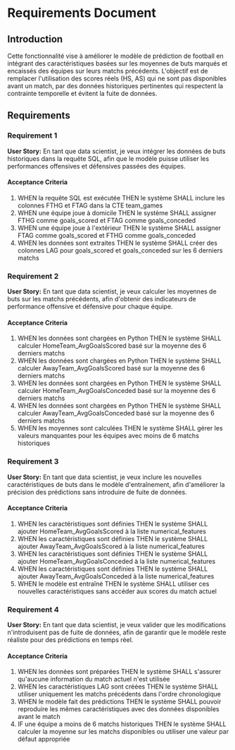 # Requirements Document

## Introduction

Cette fonctionnalité vise à améliorer le modèle de prédiction de football en intégrant des caractéristiques basées sur les moyennes de buts marqués et encaissés des équipes sur leurs matchs précédents. L'objectif est de remplacer l'utilisation des scores réels (HS, AS) qui ne sont pas disponibles avant un match, par des données historiques pertinentes qui respectent la contrainte temporelle et évitent la fuite de données.

## Requirements

### Requirement 1

**User Story:** En tant que data scientist, je veux intégrer les données de buts historiques dans la requête SQL, afin que le modèle puisse utiliser les performances offensives et défensives passées des équipes.

#### Acceptance Criteria

1. WHEN la requête SQL est exécutée THEN le système SHALL inclure les colonnes FTHG et FTAG dans la CTE team_games
2. WHEN une équipe joue à domicile THEN le système SHALL assigner FTHG comme goals_scored et FTAG comme goals_conceded
3. WHEN une équipe joue à l'extérieur THEN le système SHALL assigner FTAG comme goals_scored et FTHG comme goals_conceded
4. WHEN les données sont extraites THEN le système SHALL créer des colonnes LAG pour goals_scored et goals_conceded sur les 6 derniers matchs

### Requirement 2

**User Story:** En tant que data scientist, je veux calculer les moyennes de buts sur les matchs précédents, afin d'obtenir des indicateurs de performance offensive et défensive pour chaque équipe.

#### Acceptance Criteria

1. WHEN les données sont chargées en Python THEN le système SHALL calculer HomeTeam_AvgGoalsScored basé sur la moyenne des 6 derniers matchs
2. WHEN les données sont chargées en Python THEN le système SHALL calculer AwayTeam_AvgGoalsScored basé sur la moyenne des 6 derniers matchs
3. WHEN les données sont chargées en Python THEN le système SHALL calculer HomeTeam_AvgGoalsConceded basé sur la moyenne des 6 derniers matchs
4. WHEN les données sont chargées en Python THEN le système SHALL calculer AwayTeam_AvgGoalsConceded basé sur la moyenne des 6 derniers matchs
5. WHEN les moyennes sont calculées THEN le système SHALL gérer les valeurs manquantes pour les équipes avec moins de 6 matchs historiques

### Requirement 3

**User Story:** En tant que data scientist, je veux inclure les nouvelles caractéristiques de buts dans le modèle d'entraînement, afin d'améliorer la précision des prédictions sans introduire de fuite de données.

#### Acceptance Criteria

1. WHEN les caractéristiques sont définies THEN le système SHALL ajouter HomeTeam_AvgGoalsScored à la liste numerical_features
2. WHEN les caractéristiques sont définies THEN le système SHALL ajouter AwayTeam_AvgGoalsScored à la liste numerical_features
3. WHEN les caractéristiques sont définies THEN le système SHALL ajouter HomeTeam_AvgGoalsConceded à la liste numerical_features
4. WHEN les caractéristiques sont définies THEN le système SHALL ajouter AwayTeam_AvgGoalsConceded à la liste numerical_features
5. WHEN le modèle est entraîné THEN le système SHALL utiliser ces nouvelles caractéristiques sans accéder aux scores du match actuel

### Requirement 4

**User Story:** En tant que data scientist, je veux valider que les modifications n'introduisent pas de fuite de données, afin de garantir que le modèle reste réaliste pour des prédictions en temps réel.

#### Acceptance Criteria

1. WHEN les données sont préparées THEN le système SHALL s'assurer qu'aucune information du match actuel n'est utilisée
2. WHEN les caractéristiques LAG sont créées THEN le système SHALL utiliser uniquement les matchs précédents dans l'ordre chronologique
3. WHEN le modèle fait des prédictions THEN le système SHALL pouvoir reproduire les mêmes caractéristiques avec des données disponibles avant le match
4. IF une équipe a moins de 6 matchs historiques THEN le système SHALL calculer la moyenne sur les matchs disponibles ou utiliser une valeur par défaut appropriée